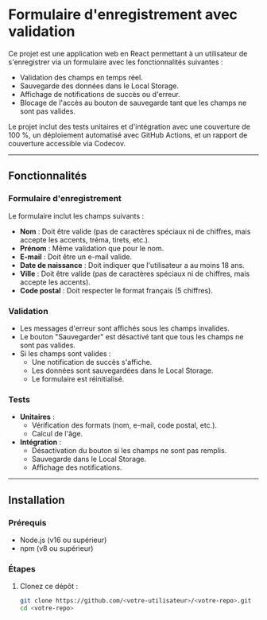 # Formulaire d'enregistrement avec validation

Ce projet est une application web en React permettant à un utilisateur de s'enregistrer via un formulaire avec les fonctionnalités suivantes :

- Validation des champs en temps réel.
- Sauvegarde des données dans le Local Storage.
- Affichage de notifications de succès ou d'erreur.
- Blocage de l'accès au bouton de sauvegarde tant que les champs ne sont pas valides.

Le projet inclut des tests unitaires et d'intégration avec une couverture de 100 %, un déploiement automatisé avec GitHub Actions, et un rapport de couverture accessible via Codecov.

---

## Fonctionnalités

### Formulaire d'enregistrement
Le formulaire inclut les champs suivants :
- **Nom** : Doit être valide (pas de caractères spéciaux ni de chiffres, mais accepte les accents, tréma, tirets, etc.).
- **Prénom** : Même validation que pour le nom.
- **E-mail** : Doit être un e-mail valide.
- **Date de naissance** : Doit indiquer que l'utilisateur a au moins 18 ans.
- **Ville** : Doit être valide (pas de caractères spéciaux ni de chiffres, mais accepte les accents).
- **Code postal** : Doit respecter le format français (5 chiffres).

### Validation
- Les messages d'erreur sont affichés sous les champs invalides.
- Le bouton "Sauvegarder" est désactivé tant que tous les champs ne sont pas valides.
- Si les champs sont valides :
    - Une notification de succès s'affiche.
    - Les données sont sauvegardées dans le Local Storage.
    - Le formulaire est réinitialisé.

### Tests
- **Unitaires** :
    - Vérification des formats (nom, e-mail, code postal, etc.).
    - Calcul de l'âge.
- **Intégration** :
    - Désactivation du bouton si les champs ne sont pas remplis.
    - Sauvegarde dans le Local Storage.
    - Affichage des notifications.

---

## Installation

### Prérequis
- Node.js (v16 ou supérieur)
- npm (v8 ou supérieur)

### Étapes
1. Clonez ce dépôt :
   ```bash
   git clone https://github.com/<votre-utilisateur>/<votre-repo>.git
   cd <votre-repo>
